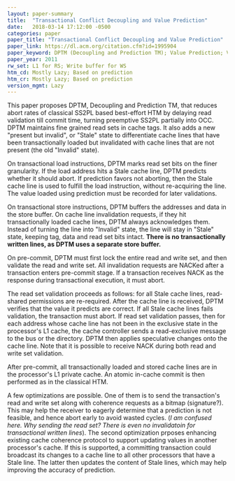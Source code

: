 ```yaml
---
layout: paper-summary
title:  "Transactional Conflict Decoupling and Value Prediction"
date:   2018-03-14 17:12:00 -0500
categories: paper
paper_title: "Transactional Conflict Decoupling and Value Prediction"
paper_link: https://dl.acm.org/citation.cfm?id=1995904
paper_keyword: DPTM (Decoupling and Prediction TM); Value Prediction; Validation
paper_year: 2011
rw_set: L1 for RS; Write buffer for WS
htm_cd: Mostly Lazy; Based on prediction
htm_cr: Mostly Lazy; Based on prediction
version_mgmt: Lazy
---
```


This paper proposes DPTM, Decoupling and Prediction TM, that reduces abort rates of classical SS2PL based best-effort HTM
by delaying read validation till commit time, turning preemptive SS2PL partially into OCC. DPTM maintains fine 
grained read sets in cache tags. It also adds a new "present but invalid", or "Stale" state to differentiate cache lines 
that have been transactionally loaded but invalidated with cache lines that are not present (the old "Invalid" state). 

On transactional load instructions, DPTM marks read set bits on the finer granularity. If the load address hits a Stale
cache line, DPTM predicts whether it should abort. If prediction favors not aborting, then the Stale cache line is used
to fulfill the load instruction, without re-acquiring the line. The value loaded using prediction must be recorded 
for later validations.

On transactional store instructions, DPTM buffers the addresses and data in the store buffer. On cache line invalidation requests, if 
they hit transactionally loaded cache lines, DPTM always acknowledges them. Instead of turning the line into "Invalid" state, the line 
will stay in "Stale" state, keeping tag, data and read set bits intact. **There is no transactionally written lines,
as DPTM uses a separate store buffer.**

On pre-commit, DPTM must first lock the entire read and write set, and then validate the read and write set. All invalidation 
requests are NACKed after a transaction enters pre-commit stage. If a transaction receives NACK as the response during
transactional execution, it must abort.

The read set validation proceeds as follows: for all Stale cache lines, read-shared
permissions are re-required. After the cache line is received, DPTM verifies that the value it predicts are correct.
If all Stale cache lines fails validation, the transaction must abort. If read set validation passes, then for each address whose cache line has not been in the exclusive state in the processor's L1 cache, 
the cache controller sends a read-exclusive message to the bus or the directory. DPTM then applies speculative changes onto
the cache line. Note that it is possible to receive NACK during both read and write set validation. 

After pre-commit, all transactionally loaded and stored cache lines are in the processor's L1 private cache. 
An atomic in-cache commit is then performed as in the classical HTM. 

A few optimizations are possible. One of them is to send the transaction's read and write set along with coherence requests
as a bitmap (signature?). This may help the receiver to eagerly determine that a prediction is not feasible, and hence 
abort early to avoid wasted cycles. (*I am confused here. Why sending the read set? There is even no invalidatoin for transactional 
written lines*). The second optimization prposes enhancing existing cache coherence protocol to support updating values in another 
processor's cache. If this is supported, a committing transaction could broadcast its changes to a cache line to all other processors that have a Stale line. The latter then updates the content of Stale lines, which may help improving the accuracy of prediction.
